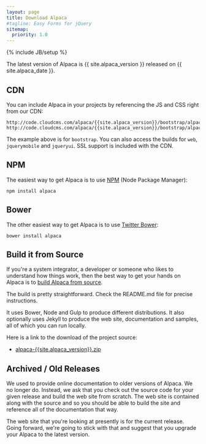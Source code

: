 ```yaml
---
layout: page
title: Download Alpaca
#tagline: Easy Forms for jQuery
sitemap:
  priority: 1.0
---
```

{% include JB/setup %}

The latest version of Alpaca is {{ site.alpaca_version }} released on {{ site.alpaca_date }}.

## CDN
You can include Alpaca in your projects by referencing the JS and CSS right from our CDN:

```
http://code.cloudcms.com/alpaca/{{site.alpaca_version}}/bootstrap/alpaca.min.js
http://code.cloudcms.com/alpaca/{{site.alpaca_version}}/bootstrap/alpaca.min.css
```

The example above is for <code>bootstrap</code>.  You can also access the builds for <code>web</code>,
<code>jquerymobile</code> and <code>jqueryui</code>.  SSL support is included with the CDN.

## NPM
The easiest way to get Alpaca is to use <a href="https://www.npmjs.com/package/alpaca">NPM</a> (Node Package Manager):

````
npm install alpaca
````

## Bower
The other easiest way to get Alpaca is to use <a href="http://bower.io" target="_blank">Twitter Bower</a>:

````
bower install alpaca
````

## Build it from Source
If you're a system integrator, a developer or someone who likes to understand how things work, then the best way to
get your hands on Alpaca is to <a href="https://github.com/gitana/alpaca" target="_blank">build Alpaca from source</a>.

The build is pretty straightforward.  Check the README.md file for precise instructions.

It uses Bower, Node and Gulp to produce different distributions.  It also optionally uses Jekyll to produce the web site,
documentation and samples, all of which you can run locally.

Here is a link to the download of the project source:

* <a href="https://github.com/gitana/alpaca/archive/master.zip">alpaca-{{site.alpaca_version}}.zip</a>

## Archived / Old Releases
We used to provide online documentation to older versions of Alpaca.  We no longer do.  Instead, we ask that you
check out the source code for your given release and build the web site from scratch.  The web site is contained
along with the source and so you should be able to build the site and reference all of the documentation that way.

The web site that you're looking at presently is for the current release.  Going forward, we're going to stick with
that and suggest that you upgrade your Alpaca to the latest version.
 